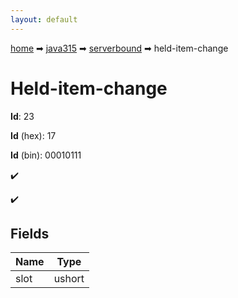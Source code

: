 ```yaml
---
layout: default
---
```


[home](/) ➡ [java315](/protocol/java315) ➡ [serverbound](/protocol/java315/serverbound) ➡ held-item-change

# Held-item-change

**Id**: 23

**Id** (hex): 17

**Id** (bin): 00010111

✔️

✔️

## Fields

Name | Type
---|---
slot | ushort

